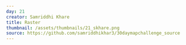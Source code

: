 ```yaml
---
day: 21
creator: Samriddhi Khare
title: Raster
thumbnail: /assets/thumbnails/21_skhare.png
source: https://github.com/samriddhikhar3/30daymapchallenge_source
---
```

